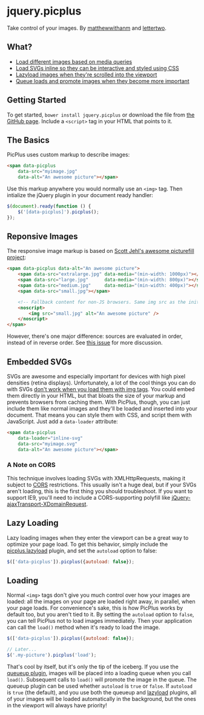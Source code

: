 jquery.picplus
==============

Take control of your images. By [matthewwithanm] and [lettertwo].

[matthewwithanm]: http://github.com/matthewwithanm
[lettertwo]: http://github.com/lettertwo


What?
-----

- [Load different images based on media queries](#responsive-images)
- [Load SVGs inline so they can be interactive and styled using CSS](#embedded-svgs)
- [Lazyload images when they're scrolled into the viewport](#lazyloading)
- [Queue loads and promote images when they become more important](#loading)


Getting Started
---------------

To get started, `bower install jquery.picplus` or download the file from [the
GitHub page][1]. Include a `<script>` tag in your HTML that points to it.

[1]: http://github.com/matthewwithanm/jquery.picplus


The Basics
----------

PicPlus uses custom markup to describe images:

```html
<span data-picplus
    data-src="myimage.jpg"
    data-alt="An awesome picture"></span>
```

Use this markup anywhere you would normally use an `<img>` tag. Then intialize
the jQuery plugin in your document ready handler:

```javascript
$(document).ready(function () {
    $('[data-picplus]').picplus();
});
```


Reponsive Images
----------------

The responsive image markup is based on [Scott Jehl's awesome picturefill
project][2]:

```html
<span data-picplus data-alt="An awesome picture">
    <span data-src="extralarge.jpg" data-media="(min-width: 1000px)"></span>
    <span data-src="large.jpg"      data-media="(min-width: 800px)"></span>
    <span data-src="medium.jpg"     data-media="(min-width: 400px)"></span>
    <span data-src="small.jpg"></span>

    <!-- Fallback content for non-JS browsers. Same img src as the initial, unqualified source element. -->
    <noscript>
        <img src="small.jpg" alt="An awesome picture" />
    </noscript>
</span>
```

However, there's one major difference: sources are evaluated in order, instead
of in reverse order. See [this issue][3] for more discussion.

[2]: https://github.com/scottjehl/picturefill
[3]: https://github.com/scottjehl/picturefill/issues/79


Embedded SVGs
-------------

SVGs are awesome and especially important for devices with high pixel densities
(retina displays). Unfortunately, a lot of the cool things you can do with SVGs
[don't work when you load them with img tags][3]. You could embed them directly
in your HTML, but that bloats the size of your markup and prevents browsers from
caching them. With PicPlus, though, you can just include them like normal
images and they'll be loaded and inserted into your document. That means you can
style them with CSS, and script them with JavaScript. Just add a `data-loader`
attribute:

```html
<span data-picplus
    data-loader="inline-svg"
    data-src="myimage.svg"
    data-alt="An awesome picture"></span>
```

[3]: http://www.schepers.cc/svg/blendups/embedding.html


### A Note on CORS

This technique involves loading SVGs with XMLHttpRequests, making it subject to
[CORS] restrictions. This usually isn't a huge deal, but if your SVGs aren't
loading, this is the first thing you should troubleshoot. If you want to support
IE9, you'll need to include a CORS-supporting polyfill like
[jQuery-ajaxTransport-XDomainRequest].

[CORS]: http://en.wikipedia.org/wiki/Cross-origin_resource_sharing
[jQuery-ajaxTransport-XDomainRequest]: https://github.com/MoonScript/jQuery-ajaxTransport-XDomainRequest


Lazy Loading
------------

Lazy loading images when they enter the viewport can be a great way to optimize
your page load. To get this behavior, simply include the [picplus.lazyload]
plugin, and set the `autoload` option to false:

```javascript
$(['data-picplus']).picplus({autoload: false});
```


Loading
-------

Normal `<img>` tags don't give you much control over how your images are loaded:
all the images on your page are loaded right away, in parallel, when your page
loads. For convenience's sake, this is how PicPlus works by default too, but you
aren't tied to it. By setting the `autoload` option to `false`, you can tell
PicPlus not to load images immediately. Then your application can call the
`load()` method when it's ready to load the image.

```javascript
$(['data-picplus']).picplus({autoload: false});

// Later...
$('.my-picture').picplus('load');
```

That's cool by itself, but it's only the tip of the iceberg. If you use the
[queueup plugin][picplus.queueup], images will be placed into a loading queue when you call
`load()`. Subsequent calls to `load()` will promote the image in the queue. The
queueup plugin can be used whether `autoload` is `true` or `false`. If
`autoload` is `true` (the default), and you use both the queueup and
[lazyload](#lazyloading) plugins, all of your images will be loaded
automatically in the background, but the ones in the viewport will always have
priority!

[picplus.lazyload]: https://github.com/matthewwithanm/jquery.picplus.lazyload
[picplus.queueup]: https://github.com/matthewwithanm/jquery.picplus.queueup

